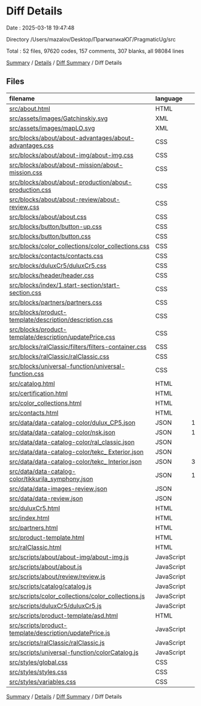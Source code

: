 # Diff Details

Date : 2025-03-18 19:47:48

Directory /Users/mazalov/Desktop/ПрагматикаЮГ/PragmaticUg/src

Total : 52 files,  97620 codes, 157 comments, 307 blanks, all 98084 lines

[Summary](results.md) / [Details](details.md) / [Diff Summary](diff.md) / Diff Details

## Files
| filename | language | code | comment | blank | total |
| :--- | :--- | ---: | ---: | ---: | ---: |
| [src/about.html](/src/about.html) | HTML | 436 | 1 | 1 | 438 |
| [src/assets/images/Gatchinskiy.svg](/src/assets/images/Gatchinskiy.svg) | XML | 12 | 0 | 1 | 13 |
| [src/assets/images/mapLO.svg](/src/assets/images/mapLO.svg) | XML | 58 | 0 | 1 | 59 |
| [src/blocks/about/about-advantages/about-advantages.css](/src/blocks/about/about-advantages/about-advantages.css) | CSS | 63 | 4 | 7 | 74 |
| [src/blocks/about/about-img/about-img.css](/src/blocks/about/about-img/about-img.css) | CSS | 32 | 0 | 5 | 37 |
| [src/blocks/about/about-mission/about-mission.css](/src/blocks/about/about-mission/about-mission.css) | CSS | 38 | 0 | 8 | 46 |
| [src/blocks/about/about-production/about-production.css](/src/blocks/about/about-production/about-production.css) | CSS | 34 | 0 | 6 | 40 |
| [src/blocks/about/about-review/about-review.css](/src/blocks/about/about-review/about-review.css) | CSS | 78 | 0 | 13 | 91 |
| [src/blocks/about/about.css](/src/blocks/about/about.css) | CSS | 65 | 0 | 10 | 75 |
| [src/blocks/button/button-up.css](/src/blocks/button/button-up.css) | CSS | 18 | 0 | 2 | 20 |
| [src/blocks/button/button.css](/src/blocks/button/button.css) | CSS | 1 | 0 | 0 | 1 |
| [src/blocks/color\_collections/color\_collections.css](/src/blocks/color_collections/color_collections.css) | CSS | 75 | 0 | 14 | 89 |
| [src/blocks/contacts/contacts.css](/src/blocks/contacts/contacts.css) | CSS | 16 | -3 | 3 | 16 |
| [src/blocks/duluxCr5/duluxCr5.css](/src/blocks/duluxCr5/duluxCr5.css) | CSS | 110 | 7 | 20 | 137 |
| [src/blocks/header/header.css](/src/blocks/header/header.css) | CSS | 1 | 0 | 0 | 1 |
| [src/blocks/index/1.start-section/start-section.css](/src/blocks/index/1.start-section/start-section.css) | CSS | 0 | 0 | 1 | 1 |
| [src/blocks/partners/partners.css](/src/blocks/partners/partners.css) | CSS | 1 | 0 | 0 | 1 |
| [src/blocks/product-template/description/description.css](/src/blocks/product-template/description/description.css) | CSS | 0 | 0 | -2 | -2 |
| [src/blocks/product-template/description/updatePrice.css](/src/blocks/product-template/description/updatePrice.css) | CSS | 21 | 1 | 3 | 25 |
| [src/blocks/ralClassic/filters/filters-container.css](/src/blocks/ralClassic/filters/filters-container.css) | CSS | 30 | 0 | 4 | 34 |
| [src/blocks/ralClassic/ralClassic.css](/src/blocks/ralClassic/ralClassic.css) | CSS | 19 | 0 | 5 | 24 |
| [src/blocks/universal-function/universal-function.css](/src/blocks/universal-function/universal-function.css) | CSS | 64 | 0 | 10 | 74 |
| [src/catalog.html](/src/catalog.html) | HTML | 10 | 0 | 2 | 12 |
| [src/certification.html](/src/certification.html) | HTML | 14 | 0 | 1 | 15 |
| [src/color\_collections.html](/src/color_collections.html) | HTML | 6,042 | 12 | 25 | 6,079 |
| [src/contacts.html](/src/contacts.html) | HTML | 36 | 0 | 0 | 36 |
| [src/data/data-catalog-color/dulux\_CP5.json](/src/data/data-catalog-color/dulux_CP5.json) | JSON | 18,713 | 0 | 1 | 18,714 |
| [src/data/data-catalog-color/nsk.json](/src/data/data-catalog-color/nsk.json) | JSON | 11,684 | 0 | 1 | 11,685 |
| [src/data/data-catalog-color/ral\_classic.json](/src/data/data-catalog-color/ral_classic.json) | JSON | 1,946 | 0 | 1 | 1,947 |
| [src/data/data-catalog-color/tekc\_ Exterior.json](/src/data/data-catalog-color/tekc_%20Exterior.json) | JSON | 4,646 | 0 | 1 | 4,647 |
| [src/data/data-catalog-color/tekc\_ Interior.json](/src/data/data-catalog-color/tekc_%20Interior.json) | JSON | 31,403 | 0 | 1 | 31,404 |
| [src/data/data-catalog-color/tikkurila\_symphony.json](/src/data/data-catalog-color/tikkurila_symphony.json) | JSON | 19,865 | 0 | 1 | 19,866 |
| [src/data/data-images-review.json](/src/data/data-images-review.json) | JSON | 28 | 0 | 1 | 29 |
| [src/data/data-review.json](/src/data/data-review.json) | JSON | 52 | 0 | 1 | 53 |
| [src/duluxCr5.html](/src/duluxCr5.html) | HTML | 1,018 | 15 | 29 | 1,062 |
| [src/index.html](/src/index.html) | HTML | 12 | 0 | -1 | 11 |
| [src/partners.html](/src/partners.html) | HTML | 14 | 0 | 1 | 15 |
| [src/product-template.html](/src/product-template.html) | HTML | -2 | 50 | 4 | 52 |
| [src/ralClassic.html](/src/ralClassic.html) | HTML | 626 | 12 | 30 | 668 |
| [src/scripts/about/about-img/about-img.js](/src/scripts/about/about-img/about-img.js) | JavaScript | 35 | 3 | 14 | 52 |
| [src/scripts/about/about.js](/src/scripts/about/about.js) | JavaScript | 57 | 13 | 14 | 84 |
| [src/scripts/about/review/review.js](/src/scripts/about/review/review.js) | JavaScript | 30 | 10 | 12 | 52 |
| [src/scripts/catalog/catalog.js](/src/scripts/catalog/catalog.js) | JavaScript | 0 | 0 | 1 | 1 |
| [src/scripts/color\_collections/color\_collections.js](/src/scripts/color_collections/color_collections.js) | JavaScript | 6 | 0 | 4 | 10 |
| [src/scripts/duluxCr5/duluxCr5.js](/src/scripts/duluxCr5/duluxCr5.js) | JavaScript | 34 | 0 | 5 | 39 |
| [src/scripts/product-template/asd.html](/src/scripts/product-template/asd.html) | HTML | -1 | 0 | 0 | -1 |
| [src/scripts/product-template/description/updatePrice.js](/src/scripts/product-template/description/updatePrice.js) | JavaScript | 19 | 0 | 4 | 23 |
| [src/scripts/ralClassic/ralClassic.js](/src/scripts/ralClassic/ralClassic.js) | JavaScript | 6 | 0 | 3 | 9 |
| [src/scripts/universal-function/colorCatalog.js](/src/scripts/universal-function/colorCatalog.js) | JavaScript | 143 | 31 | 37 | 211 |
| [src/styles/global.css](/src/styles/global.css) | CSS | 3 | 0 | 0 | 3 |
| [src/styles/styles.css](/src/styles/styles.css) | CSS | 8 | 0 | 2 | 10 |
| [src/styles/variables.css](/src/styles/variables.css) | CSS | 1 | 1 | 0 | 2 |

[Summary](results.md) / [Details](details.md) / [Diff Summary](diff.md) / Diff Details